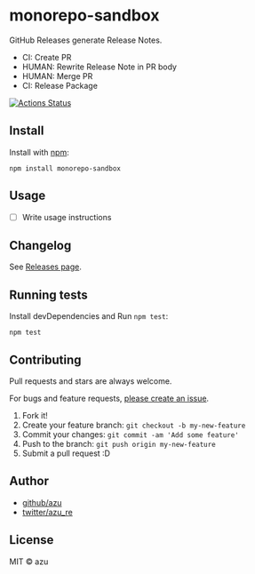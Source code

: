 # monorepo-sandbox

GitHub Releases generate Release Notes.

- CI: Create PR
- HUMAN: Rewrite Release Note in PR body
- HUMAN: Merge PR
- CI: Release Package

[![Actions Status](https://github.com/azu/monorepo-sandbox/workflows/publish/badge.svg)](https://github.com/azu/monorepo-sandbox/actions?query=workflow%3A"publish")

## Install

Install with [npm](https://www.npmjs.com/):

    npm install monorepo-sandbox

## Usage

- [ ] Write usage instructions

## Changelog

See [Releases page](https://github.com/azu/monorepo-sandbox/releases).

## Running tests

Install devDependencies and Run `npm test`:

    npm test

## Contributing

Pull requests and stars are always welcome.

For bugs and feature requests, [please create an issue](https://github.com/azu/monorepo-sandbox/issues).

1. Fork it!
2. Create your feature branch: `git checkout -b my-new-feature`
3. Commit your changes: `git commit -am 'Add some feature'`
4. Push to the branch: `git push origin my-new-feature`
5. Submit a pull request :D

## Author

- [github/azu](https://github.com/azu)
- [twitter/azu_re](https://twitter.com/azu_re)

## License

MIT © azu
